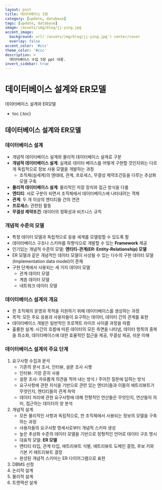 ```yaml
---
layout: post
title: 데이터베이스 5장
category: [update, database]
tags: [update, database]
image: /assets/img/blog/jj-ying.jpg
accent_image: 
  background: url('/assets/img/blog/jj-ying.jpg') center/cover
  overlay: false
accent_color: '#ccc'
theme_color: '#ccc'
description: >
  데이터베이스 수업 5장 ppt 내용.
invert_sidebar: true
---
```


# 데이터베이스 설계와 ER모델

데이터베이스 설계와 ER모델

* toc
{:toc}

## 데이터베이스 설계와 ER모델

### 데이터베이스 설계
- 개념적 데이터베이스 설계와 물리적 데이터베이스 설계로 구분
- **개념적 데이터베이스 설계**: 실제로 데이터 베이스를 어떻게 구현할 것인지와는 다르게 독립적으로 정보 사용 모델을 개발하는 과정
  - 조직체(실세계)의 엔테테, 관계, 프로세스, 무결성 제약조건등을 다루는  추상화 모델 구축
- **물리적 데이터베이스 설계**: 물리적인 저장 장치와 접근 방식을 다룸
- **엔티티**: 서로 구분이 되면서 조직체에서 데이터베이스에 나타내려는 객체
- **관계**: 두 개 이상의 엔티티들 간의 연관
- **프로세스**: 관련된 활동
- **무결성 제약조건**: 데이터의 정확성과 비즈니스 규칙

### 개념적 수준의 모델
- 특정 데이터 모델과 독립적으로 응용 세계를 모델링할 수 있도록 함
- 데이터베이스 구조나 스키마를 하향식으로 개발할 수 있는 **Framework** 제공
- 인기있는 개념적 수준의 모델: **엔티티-관계(ER: Entity-Relationship) 모델**
- ER 모델과 같은 개념적인 데이터 모델이 사상될 수 있는 다수의 구현 데이터 모델(Implementation data model)이 존재
- 구현 단계에서 사용되는 세 가지 데이터 모델
  - 관계 데이터 모델
  - 계층 데이터 모델
  - 네트워크 데이터 모델

### 데이터베이스 설계의 개요
- 한 조직체의 운영과 목적을 지원하기 위해 데이터베이스를 생성하는 과정
- 목적: 모든 주요 응용과 사용자들이 요구하는 데이터, 데이터 간의 관계를 표현
- 데이터베이스 개발은 일반적인 프로젝트 라이프 사이클 과정을 따름
- 훌륭한 설계: 시간의 흐름에 따른 데이터의 모든 측면을 나타냄, 데이터 항목의 중복을 최소화, 데이터베이스에 대한 효율적인 접근을 제공, 무결성 제공, 쉬운 이해

### 데이터베이스 설계의 주요 단계
1. 요구사항 수집과 분석
   - 기존의 문서 조사, 인터뷰, 설문 조사 시행
   - 인터뷰: 가장 흔히 사용
   - 설문 조사: 자유롭게 의견을 적어 내는 방식 / 주어진 질문에 답하는 방식
   - 요구사항에 관한 지식을 기반으로 관련 있는 엔티티들과 이들의 애트리뷰트가 무엇인지, 엔티티들의 관계 파악
   - 데이터 처리에 관한 요구사항에 대해 전형적인 연산들은 무엇인지, 연산들의 의미, 접근하는 데이터의 양 분석
2. 개념적 설계
   - 모든 물리적인 사항과 독립적으로, 한 조직체에서 사용되는 정보의 모델을 구축하는 과정
   - 사용자들의 요구사항 명세서로부터 개념적 스키마 생성
   - 높은 추상화 수준의 데이터 모델을 기반으로 정형적인 언어로 데이터 구조 명시
   - 대표적 모델: **ER 모델**
   - 엔티티 타입, 관계 타입, 애트리뷰트 식별, 애트리뷰트 도메인 결정, 후보 키와 기본 키 애트리뷰트 결정
   - 완성된 개념적 스키마는 ER 다이어그램으로 표현
3. DBMS 선정
4. 논리적 설계
5. 물리적 설계
6. 트랜잭션 설계
